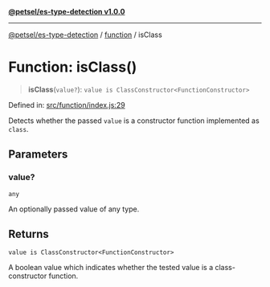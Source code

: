 [**@petsel/es-type-detection v1.0.0**](../../README.md)

***

[@petsel/es-type-detection](../../modules.md) / [function](../README.md) / isClass

# Function: isClass()

> **isClass**(`value?`): `value is ClassConstructor<FunctionConstructor>`

Defined in: [src/function/index.js:29](https://github.com/petsel/es-type-detection/blob/ee065d8dbfab0995c95e9bb864d87647f5391dda/src/function/index.js#L29)

Detects whether the passed `value` is a
constructor function implemented as `class`.

## Parameters

### value?

`any`

An optionally passed value of any type.

## Returns

`value is ClassConstructor<FunctionConstructor>`

A boolean value which indicates whether the
 tested value is a class-constructor function.
